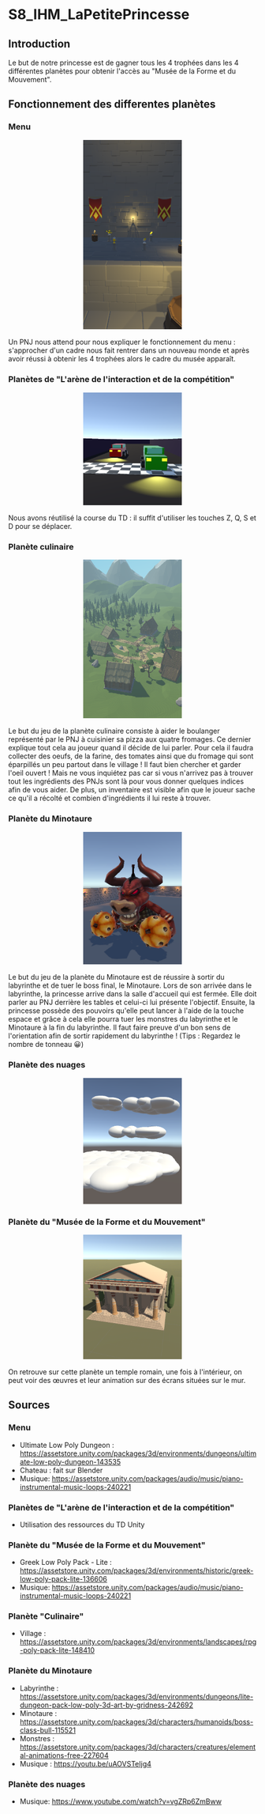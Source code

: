 # S8_IHM_LaPetitePrincesse

## Introduction
Le but de notre princesse est de gagner tous les 4 trophées dans les 4 différentes planètes pour obtenir l'accès au "Musée de la Forme et du Mouvement".

## Fonctionnement des differentes planètes
### Menu
<p align="center">
<img src="https://github.com/jordanbenavent/S8_IHM_LaPetitePrincesse/blob/main/La%20petite%20princesse/Assets/Prefab/Emile/cadreMenu.png" width="200">
</p>

Un PNJ nous attend pour nous expliquer le fonctionnement du menu : s'approcher d'un cadre nous fait rentrer dans un nouveau monde et après avoir réussi à obtenir les 4 trophées alors le cadre du musée apparaît.

### Planètes de "L'arène de l'interaction et de la compétition"
<p align="center">
<img src="https://github.com/jordanbenavent/S8_IHM_LaPetitePrincesse/blob/main/La%20petite%20princesse/Assets/Prefab/Emile/cadreRace.png" width="200">
</p>
Nous avons réutilisé la course du TD : il suffit d'utiliser les touches Z, Q, S et D pour se déplacer.

### Planète culinaire
<p align="center">
<img src="https://github.com/jordanbenavent/S8_IHM_LaPetitePrincesse/blob/main/La%20petite%20princesse/Assets/Prefab/Emile/cadreCulinaire.png" width="200">
</p>

Le but du jeu de la planète culinaire consiste à aider le boulanger représenté par le PNJ à cuisinier sa pizza aux quatre fromages. Ce dernier explique tout cela
au joueur quand il décide de lui parler.
Pour cela il faudra collecter des oeufs, de la farine, des tomates ainsi que du fromage qui sont éparpillés un peu partout dans le village ! 
Il faut bien chercher et garder l'oeil ouvert ! Mais ne vous inquiétez pas car si vous n'arrivez pas à trouver tout les ingrédients des PNJs sont là pour vous donner quelques indices afin de vous aider.
De plus, un inventaire est visible afin que le joueur sache ce qu'il a récolté et combien d'ingrédients il lui reste à trouver.


### Planète du Minotaure
<p align="center">
<img src="https://github.com/jordanbenavent/S8_IHM_LaPetitePrincesse/blob/main/La%20petite%20princesse/Assets/Prefab/Emile/cadreMinautor.png" width="200">
</p>

Le but du jeu de la planète du Minotaure est de réussire à sortir du labyrinthe et de tuer le boss final, le Minotaure.
Lors de son arrivée dans le labyrinthe, la princesse arrive dans la salle d'accueil qui est fermée. Elle doit parler au PNJ derrière les tables et celui-ci lui présente l'objectif. Ensuite, la princesse possède des pouvoirs qu'elle peut lancer à l'aide de la touche espace et grâce à cela elle pourra tuer les monstres du labyrinthe et le Minotaure à la fin du labyrinthe.
Il faut faire preuve d'un bon sens de l'orientation afin de sortir rapidement du labyrinthe ! (Tips : Regardez le nombre de tonneau 😀)

### Planète des nuages
<p align="center">
<img src="https://github.com/jordanbenavent/S8_IHM_LaPetitePrincesse/blob/main/La%20petite%20princesse/Assets/Prefab/Emile/cadreNuage.png" width="200">
</p>


### Planète du "Musée de la Forme et du Mouvement"
<p align="center">
<img src="https://github.com/jordanbenavent/S8_IHM_LaPetitePrincesse/blob/main/La%20petite%20princesse/Assets/Prefab/Emile/cadreMusee.png" width="200">
</p>
On retrouve sur cette planète un temple romain, une fois à l'intérieur, on peut voir des œuvres et leur animation sur des écrans situées sur le mur.

## Sources

### Menu
- Ultimate Low Poly Dungeon : https://assetstore.unity.com/packages/3d/environments/dungeons/ultimate-low-poly-dungeon-143535
- Chateau : fait sur Blender
- Musique: https://assetstore.unity.com/packages/audio/music/piano-instrumental-music-loops-240221

### Planètes de "L'arène de l'interaction et de la compétition"
- Utilisation des ressources du TD Unity

### Planète du "Musée de la Forme et du Mouvement"
- Greek Low Poly Pack - Lite : https://assetstore.unity.com/packages/3d/environments/historic/greek-low-poly-pack-lite-136606
- Musique: https://assetstore.unity.com/packages/audio/music/piano-instrumental-music-loops-240221

### Planète "Culinaire"
- Village : https://assetstore.unity.com/packages/3d/environments/landscapes/rpg-poly-pack-lite-148410

### Planète du Minotaure
- Labyrinthe : https://assetstore.unity.com/packages/3d/environments/dungeons/lite-dungeon-pack-low-poly-3d-art-by-gridness-242692
- Minotaure : https://assetstore.unity.com/packages/3d/characters/humanoids/boss-class-bull-115521
- Monstres : https://assetstore.unity.com/packages/3d/characters/creatures/elemental-animations-free-227604
- Musique : https://youtu.be/uAOVSTeIjg4

### Planète des nuages
- Musique: https://www.youtube.com/watch?v=vgZRp6ZmBww